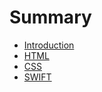 # Summary

* [Introduction](README.md)
* [HTML](HTML/README.md)
* [CSS](CSS/README.md)
* [SWIFT](SWIFT/README.md)

